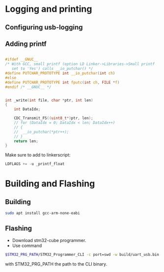# Logging and printing
## Configuring usb-logging


## Adding printf

```c

#ifdef __GNUC__
/* With GCC, small printf (option LD Linker->Libraries->Small printf
   set to 'Yes') calls __io_putchar() */
#define PUTCHAR_PROTOTYPE int __io_putchar(int ch)
#else
#define PUTCHAR_PROTOTYPE int fputc(int ch, FILE *f)
#endif /* __GNUC__ */


int _write(int file, char *ptr, int len)
{
	int DataIdx;

    CDC_Transmit_FS((uint8_t*)ptr, len);
	// for (DataIdx = 0; DataIdx < len; DataIdx++)
	// {
	// 	__io_putchar(*ptr++);
	// }
	return len;
}
```
Make sure to add to linkerscript:
```c
LDFLAGS += -u _printf_float
```

# Building and Flashing
## Building
```bash
sudo apt install gcc-arm-none-eabi
```
## Flashing
- Download stm32-cube programmer.
- Use command
```bash
$STM32_PRG_PATH/STM32_Programmer_CLI -c port=swd -w build/uart_usb.bin 0x080000000
```
with STM32_PRG_PATH the path to the CLI binary.